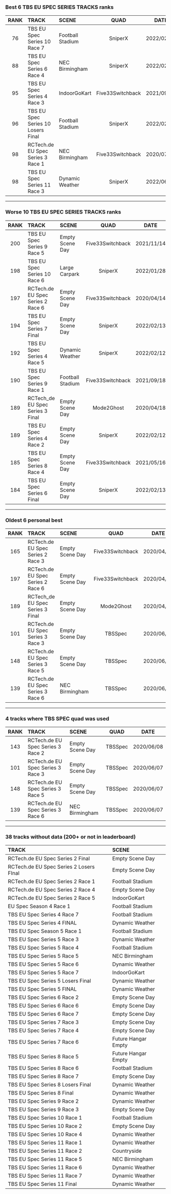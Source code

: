 ### Best 6 TBS EU SPEC SERIES TRACKS ranks
|RANK|TRACK|SCENE|QUAD|DATE|
|:---:|:---|:---|:---:|:---:|
|76|TBS EU Spec Series 10 Race 7|Football Stadium|SniperX|2022/02/07|
|88|TBS EU Spec Series 6 Race 4|NEC Birmingham|SniperX|2022/02/14|
|95|TBS EU Spec Series 4 Race 3|IndoorGoKart|Five33Switchback|2021/09/19|
|96|TBS EU Spec Series 10 Losers Final|Football Stadium|SniperX|2022/02/12|
|98|RCTech.de EU Spec Series 3 Race 1|NEC Birmingham|Five33Switchback|2020/07/08|
|98|TBS EU Spec Series 11 Race 3|Dynamic Weather|SniperX|2022/06/25|
---
### Worse 10 TBS EU SPEC SERIES TRACKS ranks
|RANK|TRACK|SCENE|QUAD|DATE|
|:---:|:---|:---|:---:|:---:|
|200|TBS EU Spec Series 9 Race 5|Empty Scene Day|Five33Switchback|2021/11/14|
|198|TBS EU Spec Series 10 Race 6|Large Carpark|SniperX|2022/01/28|
|197|RCTech.de EU Spec Series 2 Race 6|Empty Scene Day|Five33Switchback|2020/04/14|
|194|TBS EU Spec Series 7 Final|Empty Scene Day|SniperX|2022/02/13|
|192|TBS EU Spec Series 4 Race 5|Dynamic Weather|SniperX|2022/02/12|
|190|TBS EU Spec Series 9 Race 1|Football Stadium|Five33Switchback|2021/09/18|
|189|RCTech_de EU Spec Series 3 Final|Empty Scene Day|Mode2Ghost|2020/04/18|
|189|TBS EU Spec Series 4 Race 2|Empty Scene Day|SniperX|2022/02/12|
|185|TBS EU Spec Series 8 Race 4|Empty Scene Day|Five33Switchback|2021/05/16|
|184|TBS EU Spec Series 6 Final|Empty Scene Day|SniperX|2022/02/13|
---
### Oldest 6 personal best
|RANK|TRACK|SCENE|QUAD|DATE|
|:---:|:---|:---|:---:|:---:|
|165|RCTech.de EU Spec Series 2 Race 3|Empty Scene Day|Five33Switchback|2020/04/14|
|197|RCTech.de EU Spec Series 2 Race 6|Empty Scene Day|Five33Switchback|2020/04/14|
|189|RCTech_de EU Spec Series 3 Final|Empty Scene Day|Mode2Ghost|2020/04/18|
|101|RCTech.de EU Spec Series 3 Race 3|Empty Scene Day|TBSSpec|2020/06/07|
|148|RCTech.de EU Spec Series 3 Race 5|Empty Scene Day|TBSSpec|2020/06/07|
|139|RCTech.de EU Spec Series 3 Race 6|NEC Birmingham|TBSSpec|2020/06/07|
---
### 4 tracks where TBS SPEC quad was used
|RANK|TRACK|SCENE|QUAD|DATE|
|:---:|:---|:---|:---:|:---:|
|143|RCTech.de EU Spec Series 3 Race 2|Empty Scene Day|TBSSpec|2020/06/08|
|101|RCTech.de EU Spec Series 3 Race 3|Empty Scene Day|TBSSpec|2020/06/07|
|148|RCTech.de EU Spec Series 3 Race 5|Empty Scene Day|TBSSpec|2020/06/07|
|139|RCTech.de EU Spec Series 3 Race 6|NEC Birmingham|TBSSpec|2020/06/07|
---
### 38 tracks without data (200+ or not in leaderboard)
|TRACK|SCENE|
|:---|:---|
|RCTech.de EU Spec Series 2 Final|Empty Scene Day|
|RCTech.de EU Spec Series 2 Losers FInal|Empty Scene Day|
|RCTech.de EU Spec Series 2 Race 1|Football Stadium|
|RCTech.de EU Spec Series 2 Race 4|Empty Scene Day|
|RCTech.de EU Spec Series 2 Race 5|IndoorGoKart|
|EU Spec Season 4 Race 1|Football Stadium|
|TBS EU Spec Series 4 Race 7|Football Stadium|
|TBS EU Spec Series 4 FINAL|Dynamic Weather|
|TBS EU Spec Season 5 Race 1|Football Stadium|
|TBS EU Spec Series 5 Race 3|Dynamic Weather|
|TBS EU Spec Series 5 Race 4|Football Stadium|
|TBS EU Spec Series 5 Race 5|NEC Birmingham|
|TBS EU Spec Series 5 Race 6|Dynamic Weather|
|TBS EU Spec Series 5 Race 7|IndoorGoKart|
|TBS EU Spec Series 5 Losers Final|Dynamic Weather|
|TBS EU Spec Series 5 FINAL|Dynamic Weather|
|TBS EU Spec Series 6 Race 2|Empty Scene Day|
|TBS EU Spec Series 6 Race 6|Empty Scene Day|
|TBS EU Spec Series 6 Race 7|Empty Scene Day|
|TBS EU Spec Series 7 Race 3|Empty Scene Day|
|TBS EU Spec Series 7 Race 4|Empty Scene Day|
|TBS EU Spec Series 7 Race 6|Future Hangar Empty|
|TBS EU Spec Series 8 Race 5|Future Hangar Empty|
|TBS EU Spec Series 8 Race 6|Football Stadium|
|TBS EU Spec Series 8 Race 7|Empty Scene Day|
|TBS EU Spec Series 8 Losers Final|Dynamic Weather|
|TBS EU Spec Series 8 Final|Dynamic Weather|
|TBS EU Spec Series 9 Race 2|Dynamic Weather|
|TBS EU Spec Series 9 Race 3|Empty Scene Day|
|TBS EU Spec Series 10 Race 1|Football Stadium|
|TBS EU Spec Series 10 Race 2|Empty Scene Day|
|TBS EU Spec Series 10 Race 4|Dynamic Weather|
|TBS EU Spec Series 11 Race 1|Dynamic Weather|
|TBS EU Spec Series 11 Race 2|Countryside|
|TBS EU Spec Series 11 Race 5|NEC Birmingham|
|TBS EU Spec Series 11 Race 6|Dynamic Weather|
|TBS EU Spec Series 11 Race 7|Dynamic Weather|
|TBS EU Spec Series 11 Final|Dynamic Weather|

